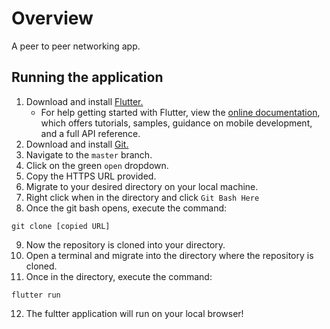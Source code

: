 # Overview

A peer to peer networking app.

## Running the application

1. Download and install [Flutter.](https://docs.flutter.dev/get-started/install)
    - For help getting started with Flutter, view the
[online documentation](https://flutter.dev/docs), which offers tutorials,
samples, guidance on mobile development, and a full API reference.
2. Download and install [Git.](https://gitforwindows.org/)
3. Navigate to the `master` branch.
4. Click on the green `open` dropdown.
5. Copy the HTTPS URL provided.
6. Migrate to your desired directory on your local machine.
7. Right click when in the directory and click `Git Bash Here`
8. Once the git bash opens, execute the command: 
```
git clone [copied URL]
```
9. Now the repository is cloned into your directory.
10. Open a terminal and migrate into the directory where the repository is cloned.
11. Once in the directory, execute the command:
 ```
 flutter run
 ```
12. The fultter application will run on your local browser!

